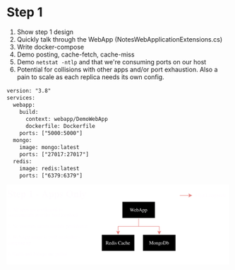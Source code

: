 # Step 1

1. Show step 1 design
1. Quickly talk through the WebApp (NotesWebApplicationExtensions.cs)
1. Write docker-compose
1. Demo posting, cache-fetch, cache-miss
1. Demo `netstat -ntlp` and that we're consuming ports on our host
1. Potential for collisions with other apps and/or port exhaustion. Also a pain to scale as each replica needs its own config. 

```docker-compose
version: "3.8"
services:
  webapp:
    build:
      context: webapp/DemoWebApp
      dockerfile: Dockerfile
    ports: ["5000:5000"]
  mongo: 
    image: mongo:latest
    ports: ["27017:27017"]
  redis:
    image: redis:latest
    ports: ["6379:6379"]
```

![Step Diagram](notes-assets/step-1.png)


